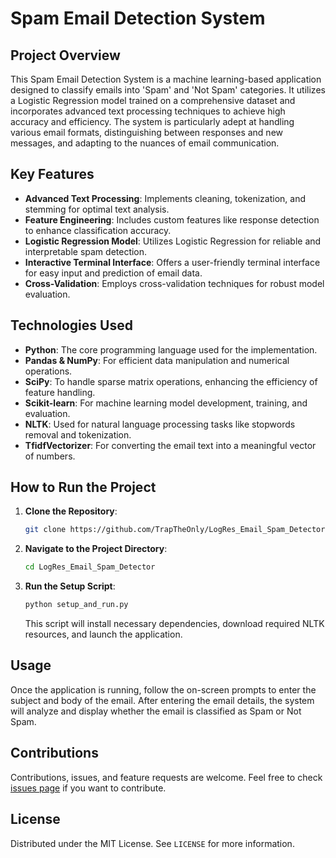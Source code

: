# Spam Email Detection System

## Project Overview
This Spam Email Detection System is a machine learning-based application designed to classify emails into 'Spam' and 'Not Spam' categories. It utilizes a Logistic Regression model trained on a comprehensive dataset and incorporates advanced text processing techniques to achieve high accuracy and efficiency. The system is particularly adept at handling various email formats, distinguishing between responses and new messages, and adapting to the nuances of email communication.

## Key Features
- **Advanced Text Processing**: Implements cleaning, tokenization, and stemming for optimal text analysis.
- **Feature Engineering**: Includes custom features like response detection to enhance classification accuracy.
- **Logistic Regression Model**: Utilizes Logistic Regression for reliable and interpretable spam detection.
- **Interactive Terminal Interface**: Offers a user-friendly terminal interface for easy input and prediction of email data.
- **Cross-Validation**: Employs cross-validation techniques for robust model evaluation.

## Technologies Used
- **Python**: The core programming language used for the implementation.
- **Pandas & NumPy**: For efficient data manipulation and numerical operations.
- **SciPy**: To handle sparse matrix operations, enhancing the efficiency of feature handling.
- **Scikit-learn**: For machine learning model development, training, and evaluation.
- **NLTK**: Used for natural language processing tasks like stopwords removal and tokenization.
- **TfidfVectorizer**: For converting the email text into a meaningful vector of numbers.

## How to Run the Project
1. **Clone the Repository**:
   ```bash
   git clone https://github.com/TrapTheOnly/LogRes_Email_Spam_Detector.git
   ```
2. **Navigate to the Project Directory**:
   ```bash
   cd LogRes_Email_Spam_Detector
   ```
3. **Run the Setup Script**:
   ```bash
   python setup_and_run.py
   ```
   This script will install necessary dependencies, download required NLTK resources, and launch the application.

## Usage
Once the application is running, follow the on-screen prompts to enter the subject and body of the email. After entering the email details, the system will analyze and display whether the email is classified as Spam or Not Spam.

## Contributions
Contributions, issues, and feature requests are welcome. Feel free to check [issues page](https://github.com/TrapTheOnly/LogRes_Email_Spam_Detector/issues) if you want to contribute.

## License
Distributed under the MIT License. See `LICENSE` for more information.
